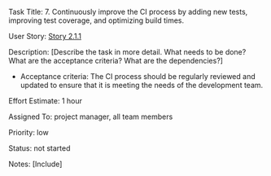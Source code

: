 Task Title: 7.	Continuously improve the CI process by adding new tests, improving test coverage, and optimizing build times.

User Story: [Story 2.1.1](../../stories/story_2.1.1.md)

Description: [Describe the task in more detail. What needs to be done? What are the acceptance criteria? What are the dependencies?]
* Acceptance criteria: The CI process should be regularly reviewed and updated to ensure that it is meeting the needs of the development team.

Effort Estimate: 1 hour

Assigned To: project manager, all team members

Priority: low

Status: not started

Notes: [Include]